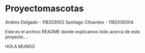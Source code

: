 # Proyectomascotas

Andres Delgado - 118203002
Santiago Cifuentes - 1182030004

Este es el archivo README donde explicamos todo acerca de este proyecto....


HOLA MUNDO
